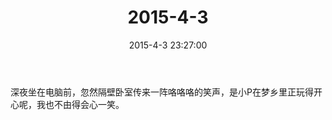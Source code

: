 ﻿---
title: "2015-4-3"
date: 2015-4-3 23:27:00
tags: 文字
categories: 爸爸
---
深夜坐在电脑前，忽然隔壁卧室传来一阵咯咯咯的笑声，是小P在梦乡里正玩得开心呢，我也不由得会心一笑。 ​​​​